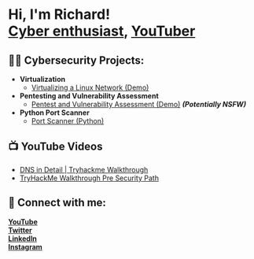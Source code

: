 <h1>Hi, I'm Richard! <br/><a href="https://itrichardrance.com">Cyber enthusiast</a>, <a href="https://www.youtube.com/channel/UCrzaXepdKQUcVuJVpeL4qaQ">YouTuber</a></h1>

<h2>👨‍💻 Cybersecurity Projects:</h2>

- <b>Virtualization</b>
  - [Virtualizing a Linux Network (Demo)](https://itrichardrance.com/wp-content/uploads/2020/11/Linux-Admin.webm)
- <b>Pentesting and Vulnerability Assessment</b>
  - [Pentest and Vulnerability Assessment (Demo)](https://itrichardrance.com/wp-content/uploads/2020/11/zoom-final-procjectC.mp4) <b><i>(Potentially NSFW)</b></i>
- <b>Python Port Scanner</b>
  - [Port Scanner (Python)](https://github.com/richardrance/portfolio)


<h2>📺 YouTube Videos</h2>

- [DNS in Detail | Tryhackme Walkthrough](https://www.youtube.com/watch?v=S_yjjX4d61s&t=3s)
- [TryHackMe Walkthrough Pre Security Path](https://www.youtube.com/watch?v=tMSjHn5XmQU&t=1s)

<h2> 🤳 Connect with me:</h2>

<a href="https://www.youtube.com/channel/UCrzaXepdKQUcVuJVpeL4qaQ"><b>YouTube</b></a> <br/>
<a href="https://twitter.com/nerdATM"><b>Twitter</b></a> <br/>
<a href="https://www.linkedin.com/in/richardrance"><b>LinkedIn</b></a> <br/>
<a href="https://www.instagram.com/cyberrick23/"><b>Instagram</b></a> <br/>



<!--
**joshmadakor1/joshmadakor1** is a ✨ _special_ ✨ repository because its `README.md` (this file) appears on your GitHub profile.

Here are some ideas to get you started:

- 🔭 I’m currently working on ...
- 🌱 I’m currently learning ...
- 👯 I’m looking to collaborate on ...
- 🤔 I’m looking for help with ...
- 💬 Ask me about ...
- 📫 How to reach me: ...
- 😄 Pronouns: ...
- ⚡ Fun fact: ...
-->
